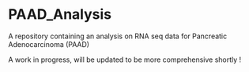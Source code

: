 # PAAD_Analysis
 A repository containing an analysis on RNA seq data for Pancreatic Adenocarcinoma (PAAD) 

 A work in progress, will be updated to be more comprehensive shortly ! 
